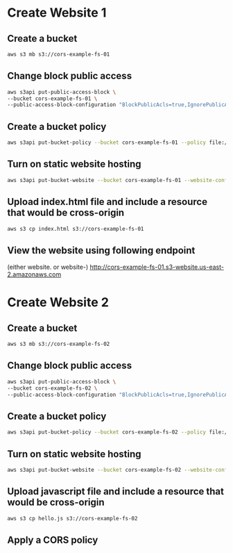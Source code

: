# Create Website 1

## Create a bucket
```sh
aws s3 mb s3://cors-example-fs-01
```

## Change block public access
```sh
aws s3api put-public-access-block \
--bucket cors-example-fs-01 \
--public-access-block-configuration "BlockPublicAcls=true,IgnorePublicAcls=true,BlockPublicPolicy=false,RestrictPublicBuckets=false"
```

## Create a bucket policy
```sh
aws s3api put-bucket-policy --bucket cors-example-fs-01 --policy file://bucket-policy.json
```
## Turn on static website hosting
```sh
aws s3api put-bucket-website --bucket cors-example-fs-01 --website-configuration file://website.json
```
## Upload index.html file and include a resource that would be cross-origin
```sh
aws s3 cp index.html s3://cors-example-fs-01
```

## View the website using following endpoint
(either website. or website-)
http://cors-example-fs-01.s3-website.us-east-2.amazonaws.com

# Create Website 2

## Create a bucket
```sh
aws s3 mb s3://cors-example-fs-02
```

## Change block public access
```sh
aws s3api put-public-access-block \
--bucket cors-example-fs-02 \
--public-access-block-configuration "BlockPublicAcls=true,IgnorePublicAcls=true,BlockPublicPolicy=false,RestrictPublicBuckets=false"
```

## Create a bucket policy
```sh
aws s3api put-bucket-policy --bucket cors-example-fs-02 --policy file://bucket-policy2.json
```
## Turn on static website hosting
```sh
aws s3api put-bucket-website --bucket cors-example-fs-02 --website-configuration file://website.json
```
## Upload javascript file and include a resource that would be cross-origin
```sh
aws s3 cp hello.js s3://cors-example-fs-02
```

## Apply a CORS policy
```sh

```